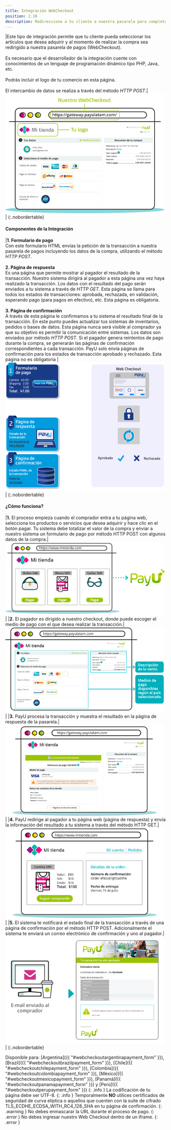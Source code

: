 ```yaml
---
title: Integración WebCheckout
position: 2.10
description: Redirecciona a tu cliente a nuestra pasarela para completar la compra de forma segura<br>Disponible para <a href="/#webcheckoutargentinapayment_form">Argentina</a>, <a href="/#webcheckoutbrazilpayment_form">Brasil</a>, <a href="/#webcheckoutchilepayment_form">Chile</a>, <a href="/#webcheckoutcolombiapayment_form">Colombia</a>, <a href="/#webcheckoutmexicopayment_form">México</a>, <a href="/#webcheckoutpanamapayment_form">Panamá</a>, <a href="/#webcheckoutperupayment_form">Perú</a>
---
```


|Este tipo de integración permite que tu cliente pueda seleccionar los artículos que desea adquirir y al momento de realizar la compra sea redirigido a nuestra pasarela de pagos (WebCheckout).<br><br>Es necesario que el desarrollador de la integración cuente con conocimientos de un lenguaje de programación dinámico tipo PHP, Java, etc.<br><br>Podrás incluir el logo de tu comercio en esta página.<br><br>El intercambio de datos se realiza a través del método *HTTP POST*.|<img src="/images/illustrations/Checkout1-es.png" width="500" height="377">|
{:.nobordertable}

#### Componentes de la Integración

|**1. Formulario de pago**<br>Con este formulario HTML envías la petición de la transacción a nuestra pasarela de pagos incluyendo los datos de la compra, utilizando el método *HTTP POST*.<br><br>**2. Página de respuesta**<br>Es una página que permite mostrar al pagador el resultado de la transacción. Nuestro sistema dirigirá al pagador a esta página una vez haya realizado la transacción. Los datos con el resultado del pago serán enviados a tu sistema a través de *HTTP GET*. Esta página se llama para todos los estados de transacciones: aprobada, rechazada, en validación, esperando pago (para pagos en efectivo), etc. Esta página es obligatoria.<br><br>**3. Página de confirmación**<br>A través de esta página le confirmamos a tu sistema el resultado final de la transacción. En este punto puedes actualizar tus sistemas de inventarios, pedidos o bases de datos. Esta página nunca será visible al comprador ya que su objetivo es permitir la comunicación entre sistemas. Los datos son enviados por método *HTTP POST*. Si el pagador genera reintentos de pago durante la compra, se generarán las páginas de confirmación correspondientes a cada transacción. PayU solo envía páginas de confirmación para los estados de transacción aprobado y rechazado. Esta página no es obligatoria  |<img src="/images/illustrations/integracion.gif" width="500" height="405">|
{:.nobordertable}

#### ¿Cómo funciona?

|**1.** El proceso empieza cuando el comprador entra a tu página web, selecciona los productos o servicios que desea adquirir y hace clic en el botón pagar. Tu sistema debe totalizar el valor de la compra y enviar a nuestro sistema un formulario de pago por método HTTP POST con algunos datos de la compra.|<img src="/images/illustrations/paso1-es.jpg" width="500" height="230">|
|**2.** El pagador es dirigido a nuestro checkout, donde puede escoger el medio de pago con el que desea realizar la transacción.|<img src="/images/illustrations/paso2-es.jpg" width="500" height="269">|
|**3.** PayU procesa la transacción y muestra el resultado en la página de respuesta de la pasarela.|<img src="/images/illustrations/paso3-es.jpg" width="500" height="287">|
|**4.** PayU redirige al pagador a tu página web (página de respuesta) y envía la información del resultado a tu sistema a través del método HTTP GET.|<img src="/images/illustrations/paso4-es.jpg" width="500" height="287">|
|**5.** El sistema te notificará el estado final de la transacción a través de una página de confirmación por el método HTTP POST. Adicionalmente el sistema te enviará un correo electrónico de confirmación y uno al pagador.|<img src="/images/illustrations/paso5-es.jpg" width="500" height="338">|
{:.nobordertable}

Disponible para: [Argentina]({{ "#webcheckoutargentinapayment_form" }}), [Brazil]({{ "#webcheckoutbrazilpayment_form" }}), [Chile]({{ "#webcheckoutchilepayment_form" }}), [Colombia]({{ "#webcheckoutcolombiapayment_form" }}), [México]({{ "#webcheckoutmexicopayment_form" }}), [Panamá]({{ "#webcheckoutpanamapayment_form" }}) y [Perú]({{ "#webcheckoutperupayment_form" }})
{: .info }
La codificación de tu página debe ser UTF-8.
{: .info }
Temporalmente **NO** utilices certificados de seguridad de curva elíptica o aquellos que cuenten con la suite de cifrado TLS_ECDHE_ECDSA_WITH_RC4_128_SHA en tu página de confirmación.
{: .warning }
No debes enmascarar la URL durante el proceso de pago.
{: .error }
No debes ingresar nuestro Web Checkout dentro de un iframe.
{: .error }
